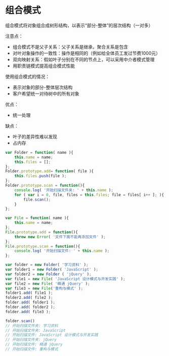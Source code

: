 # 组合模式
组合模式将对象组合成树形结构，以表示“部分-整体”的层次结构（一对多）

注意点：
- 组合模式不是父子关系：父子关系是继承，聚合关系是包含
- 对叶对象操作的一致性：操作是相同的（例如给全体员工发过节费1000元）
- 双向映射关系：假如叶子分别在不同的节点上，可以采用中介者模式管理
- 用职责链模式提高组合模式性能

使用组合模式的情况：
- 表示对象的部分-整体层次结构
- 客户希望统一对待树中的所有对象

优点：
- 统一处理

缺点：
- 叶子的差异性难以发现
- 占内存

```javascript
var Folder = function( name ){
    this.name = name;
    this.files = []; 
};
Folder.prototype.add= function( file ){ 
    this.files.push(file );
};
Folder.prototype.scan = function(){
    console.log( '开始扫描文件夹: ' + this.name );
    for ( var i = 0, file, files = this.files; file = files[ i++ ]; ){
        file.scan();
    } 
};

var File = function( name ){
    this.name = name; 
};
File.prototype.add = function(){
    throw new Error( '文件下面不能再添加文件' );
};
File.prototype.scan = function(){
    console.log( '开始扫描文件: ' + this.name );
};

var folder = new Folder( '学习资料' ); 
var folder1 = new Folder( 'JavaScript' ); 
var folder2 = new Folder ( 'jQuery' );
var file1 = new File( 'JavaScript 设计模式与开发实践' );
var file2 = new File( '精通 jQuery' );
var file3 = new File('重构与模式' );
folder1.add( file1 ); 
folder2.add( file2 );
folder.add( folder1 ); 
folder.add( folder2 ); 
folder.add( file3 );

folder.scan()
// 开始扫描文件夹: 学习资料
// 开始扫描文件夹: JavaScript
// 开始扫描文件: JavaScript 设计模式与开发实践
// 开始扫描文件夹: jQuery
// 开始扫描文件: 精通 jQuery
// 开始扫描文件: 重构与模式
```
